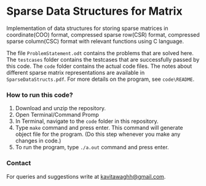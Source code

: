 # Sparse Data Structures for Matrix
Implementation of data structures for storing sparse matrices in coordinate(COO) format, compressed sparse row(CSR) format, compressed sparse column(CSC) format with relevant functions using C language.

The file `ProblemStatement.odt` contains the problems that are solved here. The `testcases` folder contains the testcases that are successfully passed by this code. The `code` folder contains the actual code files. The notes about different sparse matrix representations are available in `SparseDataStructs.pdf`. For more details on the program, see `code\README`.

### How to run this code?

1. Download and unzip the repository.
2. Open Terminal/Command Promp
3. In Terminal, navigate to the `code` folder in this repository.
4. Type `make` command and press enter. This command will generate object 
	file for the program. (Do this step whenever you make any changes in code.)
5. To run the program, type `./a.out` command and press enter.

### Contact

For queries and suggestions write at kavitawaghh@gmail.com.
